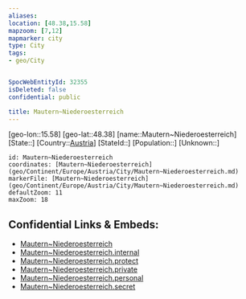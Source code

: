 ```yaml
---
aliases: 
location: [48.38,15.58]
mapzoom: [7,12] 
mapmarker: city 
type: City
tags:
- geo/City


SpocWebEntityId: 32355
isDeleted: false
confidential: public

title: Mautern~Niederoesterreich
---
```

[geo-lon::15.58]
[geo-lat::48.38]
[name::Mautern~Niederoesterreich]
[State::]
[Country::[Austria](geo/Continent/Europe/Austria.md)]
[StateId::]
[Population::]
[Unknown::]


```leaflet
id: Mautern~Niederoesterreich
coordinates: [Mautern~Niederoesterreich](geo/Continent/Europe/Austria/City/Mautern~Niederoesterreich.md)
markerFile: [Mautern~Niederoesterreich](geo/Continent/Europe/Austria/City/Mautern~Niederoesterreich.md)
defaultZoom: 11 
maxZoom: 18
```


## Confidential Links & Embeds: 
- [Mautern~Niederoesterreich](../../../../../../_public/geo/Continent/Europe/Austria/City/Mautern~Niederoesterreich.md) 
- [Mautern~Niederoesterreich.internal](../../../../../../_internal/geo/Continent/Europe/Austria/City/Mautern~Niederoesterreich.internal.md) 
- [Mautern~Niederoesterreich.protect](../../../../../../_protect/geo/Continent/Europe/Austria/City/Mautern~Niederoesterreich.protect.md) 
- [Mautern~Niederoesterreich.private](../../../../../../_private/geo/Continent/Europe/Austria/City/Mautern~Niederoesterreich.private.md) 
- [Mautern~Niederoesterreich.personal](../../../../../../_personal/geo/Continent/Europe/Austria/City/Mautern~Niederoesterreich.personal.md) 
- [Mautern~Niederoesterreich.secret](../../../../../../_secret/geo/Continent/Europe/Austria/City/Mautern~Niederoesterreich.secret.md) 
